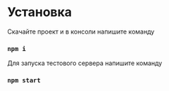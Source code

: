 # Установка
Скачайте проект и в консоли напишите команду 
### `npm i`

Для запуска тестового сервера напишите команду
### `npm start`